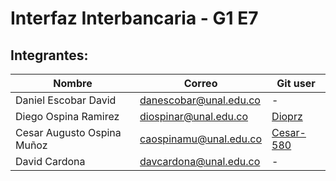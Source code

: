 # Interfaz Interbancaria - G1 E7

## Integrantes:

|Nombre                     |Correo                        |Git user               |
|---------------------------|------------------------------|-----------------------|
|Daniel Escobar David       |danescobar@unal.edu.co       |-            |
|Diego Ospina Ramirez       |diospinar@unal.edu.co        |[Dioprz](https://github.com/Dioprz)               |
|Cesar Augusto Ospina Muñoz |caospinamu@unal.edu.co       |[Cesar-580](https://github.com/Cesar-580)            |
|David Cardona              |davcardona@unal.edu.co       |-            |

